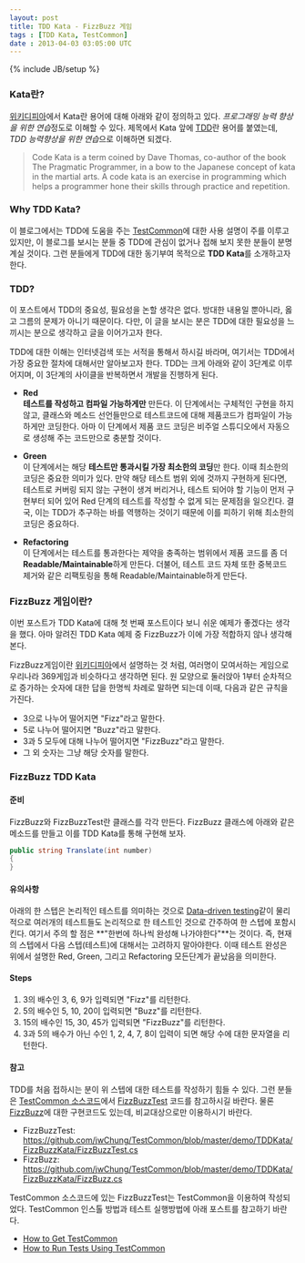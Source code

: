 ```yaml
---
layout: post
title: TDD Kata - FizzBuzz 게임
tags : [TDD Kata, TestCommon]
date : 2013-04-03 03:05:00 UTC
---
```

{% include JB/setup %}

### Kata란?
[위키디피아]에서 Kata란 용어에 대해 아래와 같이 정의하고 있다. *프로그래밍 능력 향상을 위한 연습*정도로 이해할 수 있다.
제목에서 Kata 앞에 [TDD]란 용어를 붙였는데, *TDD 능력향상을 위한 연습*으로 이해하면 되겠다.

> Code Kata is a term coined by Dave Thomas, co-author of the book The Pragmatic Programmer, in a bow to the Japanese concept of kata in the martial arts.
> A code kata is an exercise in programming which helps a programmer hone their skills through practice and repetition.

### Why TDD Kata?
이 블로그에서는 TDD에 도움을 주는 [TestCommon](https://github.com/jwchung/TestCommon)에 대한 사용 설명이 주를 이루고 있지만,
이 블로그를 보시는 분들 중 TDD에 관심이 없거나 접해 보지 못한 분들이 분명 계실 것이다.
그런 분들에게 TDD에 대한 동기부여 목적으로 **TDD Kata**를 소개하고자 한다.

### TDD?
이 포스트에서 TDD의 중요성, 필요성을 논할 생각은 없다.
방대한 내용일 뿐아니라, 옳고 그름의 문제가 아니기 때문이다.
다만, 이 글을 보시는 분은 TDD에 대한 필요성을 느끼시는 분으로 생각하고 글을 이어가고자 한다.

TDD에 대한 이해는 인터넷검색 또는 서적을 통해서 하시길 바라며, 여기서는 TDD에서 가장 중요한 절차에 대해서만 알아보고자 한다.
TDD는 크게 아래와 같이 3단계로 이루어지며, 이 3단계의 사이클을 반복하면서 개발을 진행하게 된다.

*   **Red**  
**테스트를 작성하고 컴파일 가능하게만** 만든다.
이 단계에서는 구체적인 구현을 하지 않고, 클래스와 메소드 선언들만으로
테스트코드에 대해 제품코드가 컴파일이 가능하게만 코딩한다.
아마 이 단계에서 제품 코드 코딩은 비주얼 스튜디오에서 자동으로 생성해 주는 코드만으로 충분할 것이다.

*   **Green**  
이 단계에서는 해당 **테스트만 통과시킬 가장 최소한의 코딩**만 한다. 이때 최소한의 코딩은 중요한 의미가 있다.
만약 해당 테스트 범위 외에 것까지 구현하게 된다면, 테스트로 커버링 되지 않는 구현이 생겨 버리거나,
테스트 되어야 할 기능이 먼저 구현부터 되어 있어 Red 단계의 테스트를 작성할 수 없게 되는 문제점을 일으킨다.
결국, 이는 TDD가 추구하는 바를 역행하는 것이기 때문에 이를 피하기 위해 최소한의 코딩은 중요하다.


*   **Refactoring**  
이 단계에서는 테스트를 통과한다는 제약을 충족하는 범위에서 제품 코드를 좀 더 **Readable/Maintainable**하게 만든다.
더불어, 테스트 코드 자체 또한 중복코드 제거와 같은 리팩토링을 통해 Readable/Maintainable하게 만든다.

[TDD]: http://en.wikipedia.org/wiki/Test-driven_development
[위키디피아]: http://en.wikipedia.org/wiki/Kata_(programming)

<!-- break -->

### FizzBuzz 게임이란?
이번 포스트가 TDD Kata에 대해 첫 번째 포스트이다 보니 쉬운 예제가 좋겠다는 생각을 했다.
아마 알려진 TDD Kata 예제 중 FizzBuzz가 이에 가장 적합하지 않나 생각해 본다.

FizzBuzz게임이란 [위키디피아](http://en.wikipedia.org/wiki/Fizz_buzz)에서 설명하는 것 처럼,
여러명이 모여서하는 게임으로 우리나라 369게임과 비슷하다고 생각하면 된다.
원 모양으로 둘러앉아 1부터 순차적으로 증가하는 숫자에 대한 답을 한명씩 차례로 말하면 되는데 이때, 다음과 같은 규칙을 가진다.

*   3으로 나누어 떨어지면 "Fizz"라고 말한다.
*   5로 나누어 떨어지면 "Buzz"라고 말한다.
*   3과 5 모두에 대해 나누어 떨어지면 "FizzBuzz"라고 말한다.
*   그 외 숫자는 그냥 해당 숫자를 말한다.

### FizzBuzz TDD Kata
#### 준비
FizzBuzz와 FizzBuzzTest란 클래스를 각각 만든다.
FizzBuzz 클래스에 아래와 같은 메소드를 만들고 이를 TDD Kata를 통해 구현해 보자.

```c#
public string Translate(int number)
{
}
```
#### 유의사항
아래의 한 스텝은 논리적인 테스트를 의미하는 것으로
[Data-driven testing](http://en.wikipedia.org/wiki/Data-driven_testing)같이 물리적으로 여러개의 테스트들도 논리적으로 한 테스트인 것으로 간주하여 한 스텝에 포함시킨다.
여기서 주의 할 점은 **"한번에 하나씩 완성해 나가야한다"**는 것이다. 즉, 현재의 스텝에서 다음 스텝(테스트)에 대해서는 고려하지 말아야한다.
이때 테스트 완성은 위에서 설명한 Red, Green,  그리고 Refactoring 모든단계가 끝났음을 의미한다.

#### Steps
1.  3의 배수인 3, 6, 9가 입력되면 "Fizz"를 리턴한다.
2.  5의 배수인 5, 10, 20이 입력되면 "Buzz"를 리턴한다.
3.  15의 배수인 15, 30, 45가 입력되면 "FizzBuzz"를 리턴한다.
4.  3과 5의 배수가 아닌 수인 1, 2, 4, 7, 8이 입력이 되면 해당 수에 대한 문자열을 리턴한다.

#### 참고
TDD를 처음 접하시는 분이 위 스텝에 대한 테스트를 작성하기 힘들 수 있다.
그런 분들은 [TestCommon 소스코드](https://github.com/jwchung/TestCommon)에서 [FizzBuzzTest](https://github.com/jwChung/TestCommon/blob/master/demo/TDDKata/FizzBuzzKata/FizzBuzzTest.cs)
코드를 참고하시길 바란다.
물론 [FizzBuzz](https://github.com/jwChung/TestCommon/blob/master/demo/TDDKata/FizzBuzzKata/FizzBuzz.cs)에 대한 구현코드도 있는데, 비교대상으로만 이용하시기 바란다.

*   FizzBuzzTest:  
https://github.com/jwChung/TestCommon/blob/master/demo/TDDKata/FizzBuzzKata/FizzBuzzTest.cs
*   FizzBuzz:  
https://github.com/jwChung/TestCommon/blob/master/demo/TDDKata/FizzBuzzKata/FizzBuzz.cs

TestCommon 소스코드에 있는 FizzBuzzTest는 TestCommon을 이용하여 작성되었다.
TestCommon 인스톨 방법과 테스트 실행방법에 아래 포스트를 참고하기 바란다.

*   [How to Get TestCommon](/How-to-Get-TestCommon)
*   [How to Run Tests Using TestCommon](/How-to-Run-Tests-Using-TestCommon)
